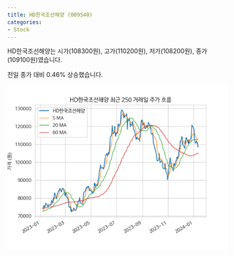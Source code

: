 ```yaml
---
title: HD한국조선해양 (009540)
categories:
- Stock
---
```


HD한국조선해양는 시가(108300원), 고가(110200원), 저가(108200원), 종가(109100원)였습니다.

전일 종가 대비 0.46% 상승했습니다.

<!-- more -->

![009540](/assets/images/stock/009540.png)